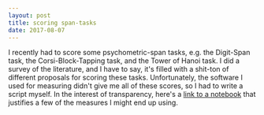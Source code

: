 ```yaml
---
layout: post
title: scoring span-tasks 
date: 2017-08-07
---
```

I recently had to score some psychometric-span tasks, e.g. the Digit-Span task, the Corsi-Block-Tapping task, and the Tower of Hanoi task. I did a survey of the literature, and I have to say, it's filled with a shit-ton of different proposals for scoring these tasks. Unfortunately, the software I used for measuring didn't give me all of these scores, so I had to write a script myself. In the interest of transparency, here's a [link to a notebook](www.danjcook.com/psychometric.html) that justifies a few of the measures I might end up using.
